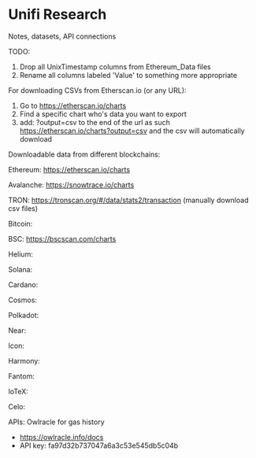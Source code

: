 # Unifi Research
Notes, datasets, API connections

TODO:
1) Drop all UnixTimestamp columns from Ethereum_Data files
2) Rename all columns labeled 'Value' to something more appropriate

For downloading CSVs from Etherscan.io (or any URL):
  1) Go to https://etherscan.io/charts
  2) Find a specific chart who's data you want to export
  3) add: ?output=csv to the end of the url as such https://etherscan.io/charts?output=csv and the csv will automatically download

Downloadable data from different blockchains:

Ethereum: https://etherscan.io/charts

Avalanche: https://snowtrace.io/charts

TRON: https://tronscan.org/#/data/stats2/transaction (manually download csv files)

Bitcoin:

BSC: https://bscscan.com/charts

Helium:

Solana:

Cardano:

Cosmos:

Polkadot:

Near:

Icon:

Harmony:

Fantom:

IoTeX:

Celo:


APIs:
Owlracle for gas history
- https://owlracle.info/docs
- API key: fa97d32b737047a6a3c53e545db5c04b


